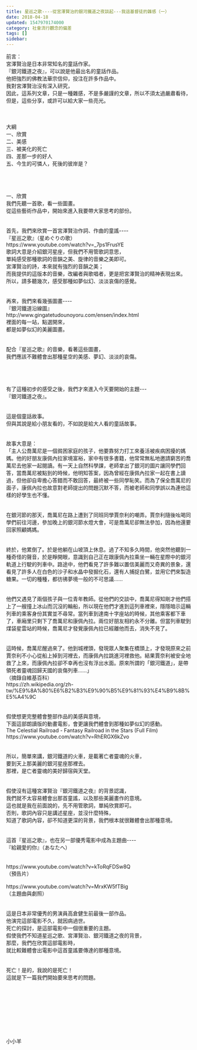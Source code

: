 ```yaml
---
title: 星巡之歌----從宮澤賢治的銀河鐵道之夜談起---我這基督徒的雜感（一）
date: 2018-04-18
updated: 1547970174000
category: 社會流行觀念的偏差
tags: []
sidebar: 
---
```


<p>前言：<br/>宮澤賢治是日本非常知名的童話作家。<br/>『銀河鐵道之夜』，可以說是他最出名的童話作品。<br/>他把強烈的佛教法華宗信仰，投注在許多作品中。<br/>我對宮澤賢治沒有深入研究，<br/>因此，這系列文章，只是一種雜感，不是多嚴謹的文章，所以不須太過嚴肅看待，<br/>但是，這些分享，或許可以給大家一些亮光。<br/><!--more--><br/><br/><br/>大綱<br/>一、欣賞<br/>二、美感<br/>三、被美化的死亡<br/>四、差那一步的好人<br/>五、今生的可憐人，死後的彼岸是？<br/><br/><br/><br/><br/>一、欣賞<br/>我們先聽一首歌，看一些圖畫。<br/>從這些藝術作品中，開始來進入我要帶大家思考的部份。<br/><br/><br/>首先，我們來欣賞一首宮澤賢治作詞、作曲的童謠----<br/>『星巡之歌』（星めぐりの歌）<br/>https://www.youtube.com/watch?v=_7ps1FrusYE<br/>歌詞大意是介紹銀河星座，但我們不用管歌詞意思，<br/>單純感受那種歌詞的音韻之美、旋律的音樂之美即可。<br/>宮澤賢治的詩，本來就有強烈的音韻之美；<br/>而我提供的這版本的音樂，改編者與歌唱者，更是把宮澤賢治的精神表現出來。<br/>所以，請多聽幾次，感受那種如夢似幻、淡淡哀傷的感覺。<br/><br/><br/>再來，我們來看幾張圖畫----<br/>『銀河鐵道沿線圖』<br/>http://www.gingatetudounoyoru.com/ensen/index.html<br/>裡面的每一站，點選開來，<br/>都是如夢似幻的美麗圖畫。<br/><br/><br/>配合『星巡之歌』的音樂，看著這些圖畫，<br/>我們應該不難體會出那種星空的美感、夢幻、淡淡的哀傷。<br/><br/><br/><br/><br/>有了這種初步的感受之後，我們才來進入今天要開始的主題---<br/>『銀河鐵道之夜』。<br/><br/><br/>這是個童話故事。<br/>但與其說是給小朋友看的，不如說是給大人看的童話故事。<br/><br/><br/>故事大意是：<br/>「主人公喬萬尼是一個貧困家庭的孩子，他要靠努力打工來養活被疾病困擾的媽媽。他的好朋友康佩內拉家境富裕，家中有很多書籍，他常常無私地邀請窮苦的喬萬尼去他家一起閱讀。有一天上自然科學課，老師拿出了銀河的圖片讓同學們回答，當喬萬尼被點到的時候，他明知答案，因為曾經在康佩內拉家一起在書上讀過，但他卻自卑擔心答錯而不敢回答，最終被一些同學恥笑。而為了保全喬萬尼的面子，康佩內拉也故意對老師提出的問題沉默不答，而被老師和同學誤以為連他這樣的好學生也不懂。<br/><br/><br/>在銀河節的那天，喬萬尼在路上遭到了同班同學賈奈利的嘲弄。賈奈利隨後吆喝同學們前往河邊，參加晚上的銀河節水燈大會，可是喬萬尼卻無法參加，因為他還要回家照顧媽媽。<br/><br/><br/>終於，他累倒了。於是他躺在山坡頂上休息。過了不知多久時間，他突然他聽到一種奇怪的聲音，於是睜開眼，意識到自己正在跟康佩內拉乘坐一輛在星際中的銀河軌道上行駛的列車中。路途中，他們看見了許多難以置信美麗而又奇異的景象，還看見了許多人在白色的沙子和水晶中發掘化石，還有人捕捉白鷺，並用它們來製造糖果。一切的種種，都彷彿夢境一般的不可思議……<br/><br/><br/>他們又遇見了兩個孩子與一位青年教師。從他們的交談中，喬萬尼得知剛才他們搭上了一艘撞上冰山而沉沒的輪船，所以現在他們才進到這列車裡來，隱隱暗示這輛列車的乘客身份其實並不尋常。當列車到達南十字座站的時候，其他乘客都下車了，車廂里只剩下了喬萬尼和康佩內拉。兩位好朋友相約永不分離。但當列車駛到煤袋星雲站的時候，喬萬尼才發覺康佩內拉已經離他而去，消失不見了。<br/><br/><br/>這時候，喬萬尼醒過來了。他到城裡頭，發現眾人聚集在橋頭上，才發現原來之前賈奈利不小心從船上掉到河裡去，而康佩內拉跳進河裡救他。結果賈奈利被安全地救了上來，而康佩內拉卻不幸再也沒有浮出水面。原來所謂的「銀河鐵道」，是帶領死者靈魂回歸天國的哀傷列車……」<br/>（摘錄自維基百科）<br/>https://zh.wikipedia.org/zh-tw/%E9%8A%80%E6%B2%B3%E9%90%B5%E9%81%93%E4%B9%8B%E5%A4%9C<br/><br/><br/>假使想更完整體會整部作品的美感與意境，<br/>下面這部朗讀版的動畫電影，會更讓我們體會到那種如夢似幻的感動。<br/>The Celestial Railroad - Fantasy Railroad in the Stars (Full Film)<br/>https://www.youtube.com/watch?v=RhERGX6kZvo<br/><br/><br/>所以，簡單來講，銀河鐵道的火車，是載著亡者靈魂的火車，<br/>要到天上那美麗的銀河星座那裡去。<br/>那裡，是亡者靈魂的美好歸宿與天堂。<br/><br/><br/>假使沒有這種宮澤賢治『銀河鐵道之夜』的背景認識，<br/>我們就不太容易體會出那首童謠，以及那些美麗畫作的意境。<br/>這也就是我在前面說的，先不用管歌詞，單純欣賞即可。<br/>否則，歌詞內容只是講述星座，並沒什麼特殊，<br/>知道了歌詞內容，卻不知道更深的背景，我們根本就很難體會出那種意境。<br/><br/><br/>這首『星巡之歌』，也在另一部優秀電影中成為主題曲----<br/>『給親愛的你』（あなたへ）<br/><br/><br/>https://www.youtube.com/watch?v=kToRqFDSw8Q<br/>（預告片）<br/><br/>https://www.youtube.com/watch?v=MrxKW5fTBig<br/>（主題曲與劇照）<br/><br/><br/>這是日本非常優秀的男演員高倉健生前最後一部作品。<br/>他演完這部電影不久，就因病過世。<br/>死亡的探討，是這部電影中一個很重要的主題。<br/>假使我們不知道星巡之歌、宮澤賢治、銀河鐵道之夜的背景，<br/>那麼，我們在欣賞這部電影時，<br/>就比較難體會出電影中這首童謠要傳達的那種意境。<br/><br/><br/>死亡！是的，我說的是死亡！<br/>這就是下一篇我們開始要來思考的問題。<br/><br/><br/><br/><br/><br/><br/><br/><br/><br/>小小羊<br/><br/><br/><br/><br/><br/></p>